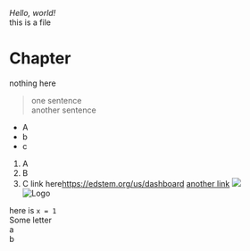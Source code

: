 *Hello, world!*  
this is a file  
# Chapter
nothing here  
>one sentence  
>another sentence
- A
- b
- c
1. A
2. B
3. C
link here<https://edstem.org/us/dashboard>
[another link](https://edstem.org/us/dashboard)
![](https://commonmark.org/help/images/favicon.png)  
![Logo][1]

[1]: https://commonmark.org/help/images/favicon.png "Creative Commons licensed"  
here is `x = 1`  
Some letter  
    a  
    b  
